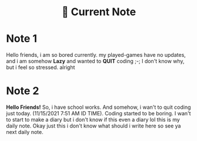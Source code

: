 <h1 align="center">📝 Current Note</h1>


# Note 1
Hello friends, i am so bored currently. my played-games have no updates, and i am somehow **Lazy** and wanted to **QUIT** coding ;-;
I don't know why, but i feel so stressed. alright

# Note 2
**Hello Friends!** So, i have school works. And somehow, i wan't to quit coding just today. (11/15/2021 7:51 AM ID TIME). Coding started to be boring. I wan't to start to make a diary but i don't know if this even a diary lol this is my daily note. Okay just this i don't know what should i write here so see ya next daily note.
